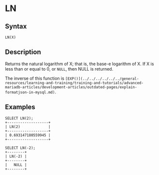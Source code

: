 
# LN

## Syntax


```
LN(X)
```

## Description


Returns the natural logarithm of X; that is, the base-e logarithm of X.
If X is less than or equal to 0, or `NULL`, then NULL is returned.


The inverse of this function is `[EXP()](../../../../../../general-resources/learning-and-training/training-and-tutorials/advanced-mariadb-articles/development-articles/outdated-pages/explain-formatjson-in-mysql.md)`.


## Examples


```
SELECT LN(2);
+-------------------+
| LN(2)             |
+-------------------+
| 0.693147180559945 |
+-------------------+

SELECT LN(-2);
+--------+
| LN(-2) |
+--------+
|   NULL |
+--------+
```
